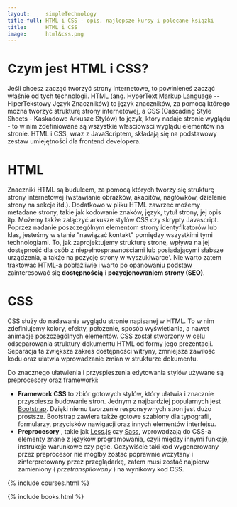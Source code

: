 ```yaml
---
layout:     simpleTechnology
title-full: HTML i CSS - opis, najlepsze kursy i polecane książki
title:      HTML i CSS
image:      html&css.png
---
```



# Czym jest HTML i CSS?

Jeśli chcesz zacząć tworzyć strony internetowe, to powinieneś zacząć właśnie od tych technologii.
HTML (ang. HyperText Markup Language -- HiperTekstowy Język Znaczników) to język znaczników, za pomocą którego można tworzyć strukturę strony internetowej, a CSS (Cascading Style Sheets - Kaskadowe Arkusze Stylów) to język, który nadaje stronie wyglądu - to w nim zdefiniowane są wszystkie właściowści wyglądu elementów na stronie. HTML i CSS, wraz z JavaScriptem, składają się na podstawowy zestaw umiejętności dla frontend developera.

# HTML

Znaczniki HTML są budulcem, za pomocą których tworzy się strukturę strony internetowej (wstawianie obrazków, akapitów, nagłówków, dzielenie strony na sekcje itd.). Dodatkowo w pliku HTML zawrzeć możemy metadane strony, takie jak kodowanie znaków, język, tytuł strony, jej opis itp. Możemy także załączyć arkusze stylów CSS czy skrypty Javascript. Poprzez nadanie poszczególnym elementom strony identyfikatorów lub klas, jesteśmy w stanie "nawiązać kontakt" pomiędzy wszystkimi tymi technologiami. To, jak zaprojektujemy strukturę stronę, wpływa na jej dostępność dla osób z niepełnosprawnościami lub posiadającymi słabsze urządzenia, a także na pozycję strony w wyszukiwarce'. Nie warto zatem traktować HTML-a pobłażliwie i warto po opanowaniu podstaw zainteresować się **dostępnością** i **pozycjonowaniem strony (SEO)**.

# CSS

CSS służy do nadawania wyglądu stronie napisanej w HTML. To w nim zdefiniujemy kolory, efekty, położenie, sposób wyświetlania, a nawet animacje poszczególnych elementów. CSS został stworzony w celu odseparowania struktury dokumentu HTML od formy jego prezentacji. Separacja ta zwiększa zakres dostępności witryny, zmniejsza zawiłość kodu oraz ułatwia wprowadzanie zmian w strukturze dokumentu.

Do znacznego ułatwienia i przyspieszenia edytowania stylów używane są preprocesory oraz frameworki:
* **Framework CSS** to zbiór gotowych stylów, który ułatwia i znacznie przyspiesza budowanie stron. Jednym z najbardziej popularnych jest [Bootstrap](https://getbootstrap.com/). Dzięki niemu tworzenie responsywnych stron jest dużo prostsze. Bootstrap zawiera także gotowe szablony dla typografii, formularzy, przycisków nawigacji oraz innych elementów interfejsu.
* **Preprocesory** , takie jak [Less.js](https://lesscss.org/) czy [Sass](https://sass-lang.com/), wprowadzają do CSS-a elementy znane z języków programowania, czyli między innymi funkcje, instrukcje warunkowe czy pętle. Oczywiście taki kod wygenerowany przez preprocesor nie mógłby zostać poprawnie wczytany i zinterpretowany przez przeglądarkę, zatem musi zostać najpierw zamieniony ( *przetranspilowany* ) na wynikowy kod CSS.

{% include courses.html %}

{% include books.html %}

